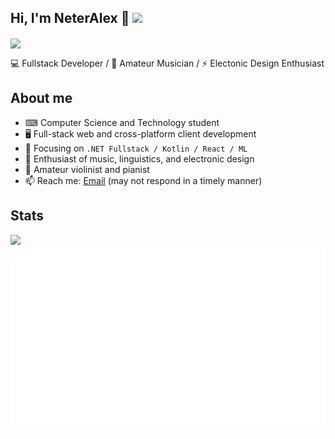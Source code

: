 ## Hi, I'm NeterAlex 👋 ![](https://komarev.com/ghpvc/?username=neteralex&color=blue&style=flat-square)
<p>
        <img align="center" height="180" src="http://github-profile-summary-cards.vercel.app/api/cards/profile-details?username=NeterAlex&theme=transparent" />
</p>

 💻 Fullstack Developer / 🎼 Amateur Musician / ⚡ Electonic Design Enthusiast

## About me
- ⌨ Computer Science and Technology student
- 🖥 Full-stack web and cross-platform client development
- 🧭 Focusing on <code>.NET Fullstack / Kotlin / React / ML</code> <br>
- 🍎 Enthusiast of music, linguistics, and electronic design
- 🎻 Amateur violinist and pianist
- 📫 Reach me: <a href="neteralex@outlook.com">Email</a> (may not respond in a timely manner) <br/>

## Stats
<p>
        <img src="https://github-readme-neteralex.vercel.app/api?username=neteralex&show_icons=true&hide_rank=true&theme=transparent&count_private=true&hide_border=true"/>
        <img src="https://raw.githubusercontent.com/NeterAlex/github_stats/master/generated/languages.svg" />
</p>
<br/>


